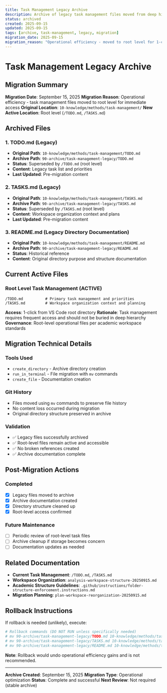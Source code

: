 ```yaml
---
title: Task Management Legacy Archive
description: Archive of legacy task management files moved from deep hierarchy to root level
status: archived
created: 2025-09-15
updated: 2025-09-15
tags: [archive, task-management, legacy, migration]
migration_date: 2025-09-15
migration_reason: "Operational efficiency - moved to root level for 1-click access"
---
```


# Task Management Legacy Archive

## Migration Summary

**Migration Date**: September 15, 2025
**Migration Reason**: Operational efficiency - task management files moved to root level for immediate access
**Original Location**: `10-knowledge/methods/task-management/`
**New Active Location**: Root level (`/TODO.md`, `/TASKS.md`)

## Archived Files

### 1. **TODO.md** (Legacy)

- **Original Path**: `10-knowledge/methods/task-management/TODO.md`
- **Archive Path**: `90-archive/task-management-legacy/TODO.md`
- **Status**: Superseded by `/TODO.md` (root level)
- **Content**: Legacy task list and priorities
- **Last Updated**: Pre-migration content

### 2. **TASKS.md** (Legacy)

- **Original Path**: `10-knowledge/methods/task-management/TASKS.md`
- **Archive Path**: `90-archive/task-management-legacy/TASKS.md`
- **Status**: Superseded by `/TASKS.md` (root level)
- **Content**: Workspace organization context and plans
- **Last Updated**: Pre-migration content

### 3. **README.md** (Legacy Directory Documentation)

- **Original Path**: `10-knowledge/methods/task-management/README.md`
- **Archive Path**: `90-archive/task-management-legacy/README.md`
- **Status**: Historical reference
- **Content**: Original directory purpose and structure documentation

## Current Active Files

### Root Level Task Management (ACTIVE)

```
/TODO.md          # Primary task management and priorities
/TASKS.md         # Workspace organization context and planning
```

**Access**: 1-click from VS Code root directory
**Rationale**: Task management requires frequent access and should not be buried in deep hierarchy
**Governance**: Root-level operational files per academic workspace standards

## Migration Technical Details

### Tools Used

- `create_directory` - Archive directory creation
- `run_in_terminal` - File migration with `mv` commands
- `create_file` - Documentation creation

### Git History

- Files moved using `mv` commands to preserve file history
- No content loss occurred during migration
- Original directory structure preserved in archive

### Validation

- ✅ Legacy files successfully archived
- ✅ Root-level files remain active and accessible
- ✅ No broken references created
- ✅ Archive documentation complete

## Post-Migration Actions

### Completed

- [x] Legacy files moved to archive
- [x] Archive documentation created
- [x] Directory structure cleaned up
- [x] Root-level access confirmed

### Future Maintenance

- [ ] Periodic review of root-level task files
- [ ] Archive cleanup if storage becomes concern
- [ ] Documentation updates as needed

## Related Documentation

- **Current Task Management**: `/TODO.md`, `/TASKS.md`
- **Workspace Organization**: `analysis-workspace-structure-20250915.md`
- **Academic Structure Guidelines**: `.github/instructions/folder-structure-enforcement.instructions.md`
- **Migration Planning**: `plan-workspace-reorganization-20250915.md`

## Rollback Instructions

If rollback is needed (unlikely), execute:

```bash
# Rollback commands (DO NOT RUN unless specifically needed)
# mv 90-archive/task-management-legacy/TODO.md 10-knowledge/methods/task-management/
# mv 90-archive/task-management-legacy/TASKS.md 10-knowledge/methods/task-management/
# mv 90-archive/task-management-legacy/README.md 10-knowledge/methods/task-management/
```

**Note**: Rollback would undo operational efficiency gains and is not recommended.

---

**Archive Created**: September 15, 2025
**Migration Type**: Operational optimization
**Status**: Complete and successful
**Next Review**: Not required (stable archive)

